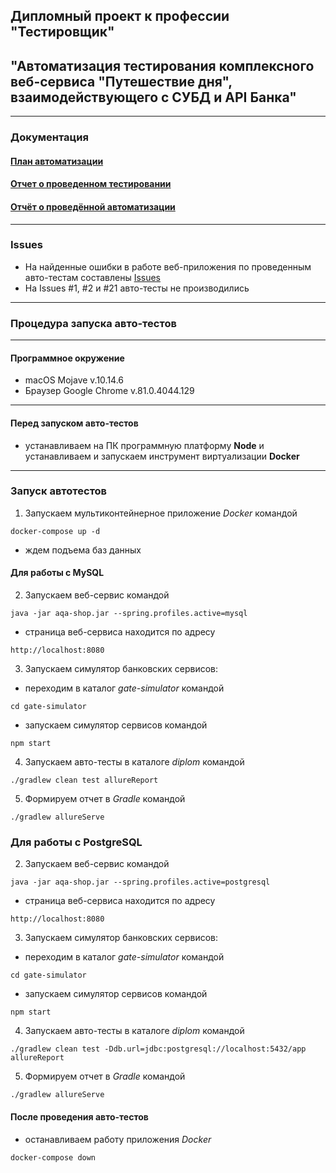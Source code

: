 ## Дипломный проект к профессии "Тестировщик"
## "Автоматизация тестирования комплексного веб-сервиса "Путешествие дня", взаимодействующего с СУБД и API Банка"     
***
### Документация
#### [План автоматизации](https://github.com/AlexanderKachalov/diplom/blob/master/docs/Plan.md)   
#### [Отчет о проведенном тестировании](https://github.com/AlexanderKachalov/diplom/blob/master/docs/Report.md)   
#### [Отчёт о проведённой автоматизации](https://github.com/AlexanderKachalov/diplom/blob/master/docs/Summary.md)      
***  
### Issues   
* На найденные ошибки в работе веб-приложения по проведенным авто-тестам составлены [Issues](https://github.com/AlexanderKachalov/diplom/issues?q=is%3Aissue+is%3Aopen+sort%3Acreated-asc)   
* На Issues #1, #2 и #21 авто-тесты не производились
***   

### Процедура запуска авто-тестов   
---  
#### Программное окружение   
* macOS Mojave v.10.14.6   
* Браузер Google Chrome v.81.0.4044.129    
---   
#### Перед запуском авто-тестов     
* устанавливаем на ПК программную платформу **Node** и устанавливаем и запускаем инструмент виртуализации **Docker**
---
### Запуск автотестов
  1. Запускаем мультиконтейнерное приложение _Docker_ командой   
   ```
   docker-compose up -d
   ```        
   * ждем подъема баз данных    
#### Для работы с MySQL  
  2. Запускаем веб-сервис командой  
   ```
   java -jar aqa-shop.jar --spring.profiles.active=mysql
   ```   
   * страница веб-сервиса находится по адресу   
   ```   
   http://localhost:8080    
   ```   
  3. Запускаем симулятор банковских сервисов:      
   * переходим в каталог _gate-simulator_ командой   
   ```
   cd gate-simulator
   ```  
   * запускаем симулятор сервисов командой   
   ```
   npm start
   ```   
  4. Запускаем авто-тесты в каталоге _diplom_ командой    
  ```
  ./gradlew clean test allureReport   
  ```   
  5. Формируем отчет в _Gradle_ командой   
  ```
  ./gradlew allureServe   
  ```   
### Для работы с PostgreSQL
  2. Запускаем веб-сервис командой   
  ```  
  java -jar aqa-shop.jar --spring.profiles.active=postgresql
  ```    
   * страница веб-сервиса находится по адресу    
   ```
   http://localhost:8080
   ```   
  3. Запускаем симулятор банковских сервисов:
   * переходим в каталог _gate-simulator_ командой      
   ```
   cd gate-simulator
   ```   
   * запускаем симулятор сервисов командой      
   ```
   npm start
   ```   
  4. Запускаем авто-тесты в каталоге _diplom_ командой     
  ```
  ./gradlew clean test -Ddb.url=jdbc:postgresql://localhost:5432/app allureReport
  ```      
  5. Формируем отчет в _Gradle_ командой 
  ```
  ./gradlew allureServe
  ```   
#### После проведения авто-тестов   
 * останавливаем работу приложения _Docker_   
  ```
  docker-compose down
  ```  

  
